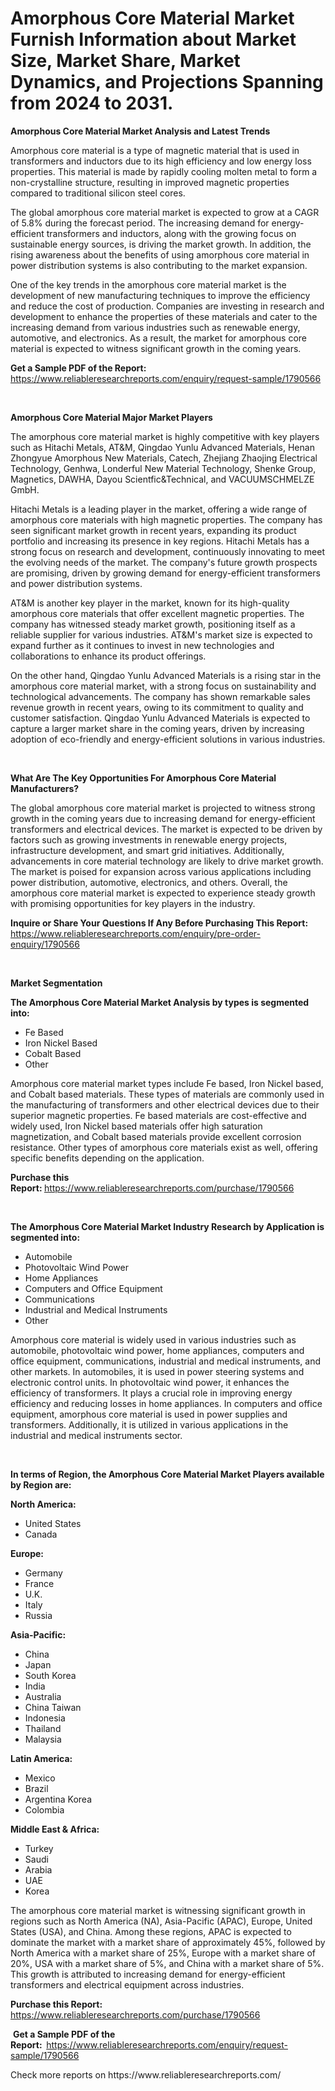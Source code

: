 <p><h1>Amorphous Core Material Market Furnish Information about Market Size, Market Share, Market Dynamics, and Projections Spanning from 2024 to 2031.</h1></p><p><strong>Amorphous Core Material Market Analysis and Latest Trends</strong></p>
<p><p>Amorphous core material is a type of magnetic material that is used in transformers and inductors due to its high efficiency and low energy loss properties. This material is made by rapidly cooling molten metal to form a non-crystalline structure, resulting in improved magnetic properties compared to traditional silicon steel cores.</p><p>The global amorphous core material market is expected to grow at a CAGR of 5.8% during the forecast period. The increasing demand for energy-efficient transformers and inductors, along with the growing focus on sustainable energy sources, is driving the market growth. In addition, the rising awareness about the benefits of using amorphous core material in power distribution systems is also contributing to the market expansion.</p><p>One of the key trends in the amorphous core material market is the development of new manufacturing techniques to improve the efficiency and reduce the cost of production. Companies are investing in research and development to enhance the properties of these materials and cater to the increasing demand from various industries such as renewable energy, automotive, and electronics. As a result, the market for amorphous core material is expected to witness significant growth in the coming years.</p></p>
<p><strong>Get a Sample PDF of the Report:&nbsp;</strong> <a href="https://www.reliableresearchreports.com/enquiry/request-sample/1790566">https://www.reliableresearchreports.com/enquiry/request-sample/1790566</a></p>
<p>&nbsp;</p>
<p><strong>Amorphous Core Material Major Market Players</strong></p>
<p><p>The amorphous core material market is highly competitive with key players such as Hitachi Metals, AT&M, Qingdao Yunlu Advanced Materials, Henan Zhongyue Amorphous New Materials, Catech, Zhejiang Zhaojing Electrical Technology, Genhwa, Londerful New Material Technology, Shenke Group, Magnetics, DAWHA, Dayou Scientfic&Technical, and VACUUMSCHMELZE GmbH.</p><p>Hitachi Metals is a leading player in the market, offering a wide range of amorphous core materials with high magnetic properties. The company has seen significant market growth in recent years, expanding its product portfolio and increasing its presence in key regions. Hitachi Metals has a strong focus on research and development, continuously innovating to meet the evolving needs of the market. The company's future growth prospects are promising, driven by growing demand for energy-efficient transformers and power distribution systems.</p><p>AT&M is another key player in the market, known for its high-quality amorphous core materials that offer excellent magnetic properties. The company has witnessed steady market growth, positioning itself as a reliable supplier for various industries. AT&M's market size is expected to expand further as it continues to invest in new technologies and collaborations to enhance its product offerings.</p><p>On the other hand, Qingdao Yunlu Advanced Materials is a rising star in the amorphous core material market, with a strong focus on sustainability and technological advancements. The company has shown remarkable sales revenue growth in recent years, owing to its commitment to quality and customer satisfaction. Qingdao Yunlu Advanced Materials is expected to capture a larger market share in the coming years, driven by increasing adoption of eco-friendly and energy-efficient solutions in various industries.</p></p>
<p>&nbsp;</p>
<p><strong>What Are The Key Opportunities For Amorphous Core Material Manufacturers?</strong></p>
<p><p>The global amorphous core material market is projected to witness strong growth in the coming years due to increasing demand for energy-efficient transformers and electrical devices. The market is expected to be driven by factors such as growing investments in renewable energy projects, infrastructure development, and smart grid initiatives. Additionally, advancements in core material technology are likely to drive market growth. The market is poised for expansion across various applications including power distribution, automotive, electronics, and others. Overall, the amorphous core material market is expected to experience steady growth with promising opportunities for key players in the industry.</p></p>
<p><strong>Inquire or Share Your Questions If Any Before Purchasing This Report:</strong> <a href="https://www.reliableresearchreports.com/enquiry/pre-order-enquiry/1790566">https://www.reliableresearchreports.com/enquiry/pre-order-enquiry/1790566</a></p>
<p>&nbsp;</p>
<p><strong>Market Segmentation</strong></p>
<p><strong>The Amorphous Core Material Market Analysis by types is segmented into:</strong></p>
<p><ul><li>Fe Based</li><li>Iron Nickel Based</li><li>Cobalt Based</li><li>Other</li></ul></p>
<p><p>Amorphous core material market types include Fe based, Iron Nickel based, and Cobalt based materials. These types of materials are commonly used in the manufacturing of transformers and other electrical devices due to their superior magnetic properties. Fe based materials are cost-effective and widely used, Iron Nickel based materials offer high saturation magnetization, and Cobalt based materials provide excellent corrosion resistance. Other types of amorphous core materials exist as well, offering specific benefits depending on the application.</p></p>
<p><strong>Purchase this Report:&nbsp;</strong><a href="https://www.reliableresearchreports.com/purchase/1790566">https://www.reliableresearchreports.com/purchase/1790566</a></p>
<p>&nbsp;</p>
<p><strong>The Amorphous Core Material Market Industry Research by Application is segmented into:</strong></p>
<p><ul><li>Automobile</li><li>Photovoltaic Wind Power</li><li>Home Appliances</li><li>Computers and Office Equipment</li><li>Communications</li><li>Industrial and Medical Instruments</li><li>Other</li></ul></p>
<p><p>Amorphous core material is widely used in various industries such as automobile, photovoltaic wind power, home appliances, computers and office equipment, communications, industrial and medical instruments, and other markets. In automobiles, it is used in power steering systems and electronic control units. In photovoltaic wind power, it enhances the efficiency of transformers. It plays a crucial role in improving energy efficiency and reducing losses in home appliances. In computers and office equipment, amorphous core material is used in power supplies and transformers. Additionally, it is utilized in various applications in the industrial and medical instruments sector.</p></p>
<p>&nbsp;</p>
<p><strong>In terms of Region, the Amorphous Core Material Market Players available by Region are:</strong></p>
<p>
    <p> <strong> North America: </strong>
        <ul>
            <li>United States</li>
            <li>Canada</li>
        </ul>
        </p> 
    <p> <strong> Europe: </strong>
        <ul>
            <li>Germany</li>
            <li>France</li>
            <li>U.K.</li>
            <li>Italy</li>
            <li>Russia</li>
        </ul>
        </p> 
    <p> <strong> Asia-Pacific: </strong>
        <ul>
            <li>China</li>
            <li>Japan</li>
            <li>South Korea</li>
            <li>India</li>
            <li>Australia</li>
            <li>China Taiwan</li>
            <li>Indonesia</li>
            <li>Thailand</li>
            <li>Malaysia</li>
        </ul>
        </p> 
    <p> <strong> Latin America: </strong>
        <ul>
            <li>Mexico</li>
            <li>Brazil</li>
            <li>Argentina Korea</li>
            <li>Colombia</li>
        </ul>
        </p> 
    <p> <strong> Middle East & Africa: </strong>
        <ul>
            <li>Turkey</li>
            <li>Saudi</li>
            <li>Arabia</li>
            <li>UAE</li>
            <li>Korea</li>
        </ul>
    </p>
    </p>
<p><p>The amorphous core material market is witnessing significant growth in regions such as North America (NA), Asia-Pacific (APAC), Europe, United States (USA), and China. Among these regions, APAC is expected to dominate the market with a market share of approximately 45%, followed by North America with a market share of 25%, Europe with a market share of 20%, USA with a market share of 5%, and China with a market share of 5%. This growth is attributed to increasing demand for energy-efficient transformers and electrical equipment across industries.</p></p>
<p><strong>Purchase this Report: </strong><a href="https://www.reliableresearchreports.com/purchase/1790566">https://www.reliableresearchreports.com/purchase/1790566</a></p>
<p>&nbsp;<strong>Get a Sample PDF of the Report:&nbsp;&nbsp;</strong><a href="https://www.reliableresearchreports.com/enquiry/request-sample/1790566">https://www.reliableresearchreports.com/enquiry/request-sample/1790566</a></p>
<p><strong></strong></p>
<p>Check more reports on https://www.reliableresearchreports.com/</p>